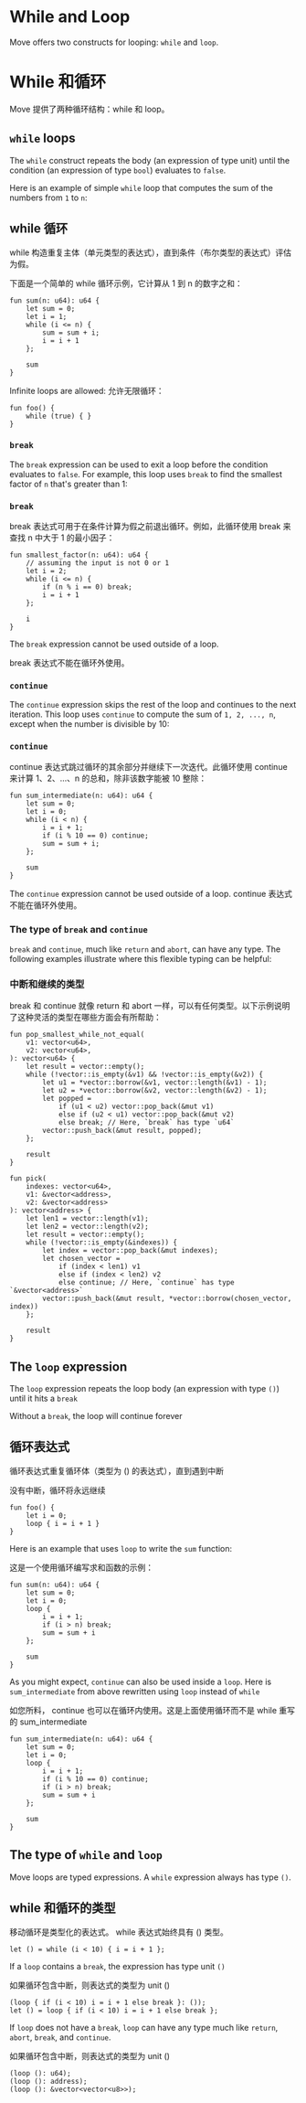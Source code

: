 # While and Loop

Move offers two constructs for looping: `while` and `loop`.
# While 和循环
Move 提供了两种循环结构：while 和 loop。

## `while` loops

The `while` construct repeats the body (an expression of type unit) until the condition (an expression of type `bool`) evaluates to `false`.

Here is an example of simple `while` loop that computes the sum of the numbers from `1` to `n`:
## while 循环
while 构造重复主体（单元类型的表达式），直到条件（布尔类型的表达式）评估为假。

下面是一个简单的 while 循环示例，它计算从 1 到 n 的数字之和：

```move
fun sum(n: u64): u64 {
    let sum = 0;
    let i = 1;
    while (i <= n) {
        sum = sum + i;
        i = i + 1
    };

    sum
}
```

Infinite loops are allowed:
允许无限循环：

```move=
fun foo() {
    while (true) { }
}
```

### `break`

The `break` expression can be used to exit a loop before the condition evaluates to `false`. For example, this loop uses `break` to find the smallest factor of `n` that's greater than 1:

### `break`
break 表达式可用于在条件计算为假之前退出循环。例如，此循环使用 break 来查找 n 中大于 1 的最小因子：

```move
fun smallest_factor(n: u64): u64 {
    // assuming the input is not 0 or 1
    let i = 2;
    while (i <= n) {
        if (n % i == 0) break;
        i = i + 1
    };

    i
}
```

The `break` expression cannot be used outside of a loop.

break 表达式不能在循环外使用。

### `continue`

The `continue` expression skips the rest of the loop and continues to the next iteration. This loop uses `continue` to compute the sum of `1, 2, ..., n`, except when the number is divisible by 10:

### `continue`
continue 表达式跳过循环的其余部分并继续下一次迭代。此循环使用 continue 来计算 1、2、...、n 的总和，除非该数字能被 10 整除：

```move
fun sum_intermediate(n: u64): u64 {
    let sum = 0;
    let i = 0;
    while (i < n) {
        i = i + 1;
        if (i % 10 == 0) continue;
        sum = sum + i;
    };

    sum
}
```

The `continue` expression cannot be used outside of a loop.
continue 表达式不能在循环外使用。

### The type of `break` and `continue`

`break` and `continue`, much like `return` and `abort`, can have any type. The following examples illustrate where this flexible typing can be helpful:

### 中断和继续的类型
break 和 continue 就像 return 和 abort 一样，可以有任何类型。以下示例说明了这种灵活的类型在哪些方面会有所帮助：

```move
fun pop_smallest_while_not_equal(
    v1: vector<u64>,
    v2: vector<u64>,
): vector<u64> {
    let result = vector::empty();
    while (!vector::is_empty(&v1) && !vector::is_empty(&v2)) {
        let u1 = *vector::borrow(&v1, vector::length(&v1) - 1);
        let u2 = *vector::borrow(&v2, vector::length(&v2) - 1);
        let popped =
            if (u1 < u2) vector::pop_back(&mut v1)
            else if (u2 < u1) vector::pop_back(&mut v2)
            else break; // Here, `break` has type `u64`
        vector::push_back(&mut result, popped);
    };

    result
}
```

```move
fun pick(
    indexes: vector<u64>,
    v1: &vector<address>,
    v2: &vector<address>
): vector<address> {
    let len1 = vector::length(v1);
    let len2 = vector::length(v2);
    let result = vector::empty();
    while (!vector::is_empty(&indexes)) {
        let index = vector::pop_back(&mut indexes);
        let chosen_vector =
            if (index < len1) v1
            else if (index < len2) v2
            else continue; // Here, `continue` has type `&vector<address>`
        vector::push_back(&mut result, *vector::borrow(chosen_vector, index))
    };

    result
}
```

## The `loop` expression

The `loop` expression repeats the loop body (an expression with type `()`) until it hits a `break`

Without a `break`, the loop will continue forever
## 循环表达式
循环表达式重复循环体（类型为 () 的表达式），直到遇到中断

没有中断，循环将永远继续

```move
fun foo() {
    let i = 0;
    loop { i = i + 1 }
}
```

Here is an example that uses `loop` to write the `sum` function:

这是一个使用循环编写求和函数的示例：

```move
fun sum(n: u64): u64 {
    let sum = 0;
    let i = 0;
    loop {
        i = i + 1;
        if (i > n) break;
        sum = sum + i
    };

    sum
}
```

As you might expect, `continue` can also be used inside a `loop`. Here is `sum_intermediate` from above rewritten using `loop` instead of `while`

如您所料， continue 也可以在循环内使用。这是上面使用循环而不是 while 重写的 sum_intermediate

```move
fun sum_intermediate(n: u64): u64 {
    let sum = 0;
    let i = 0;
    loop {
        i = i + 1;
        if (i % 10 == 0) continue;
        if (i > n) break;
        sum = sum + i
    };

    sum
}
```

## The type of `while` and `loop`

Move loops are typed expressions. A `while` expression always has type `()`.
## while 和循环的类型
移动循环是类型化的表达式。 while 表达式始终具有 () 类型。

```move
let () = while (i < 10) { i = i + 1 };
```

If a `loop` contains a `break`, the expression has type unit `()`

如果循环包含中断，则表达式的类型为 unit ()

```move
(loop { if (i < 10) i = i + 1 else break }: ());
let () = loop { if (i < 10) i = i + 1 else break };
```

If `loop` does not have a `break`, `loop` can have any type much like `return`, `abort`, `break`, and `continue`.

如果循环包含中断，则表达式的类型为 unit ()

```move
(loop (): u64);
(loop (): address);
(loop (): &vector<vector<u8>>);
```
